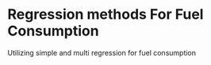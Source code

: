 # Regression methods For Fuel Consumption 
 Utilizing simple and multi regression for fuel consumption
